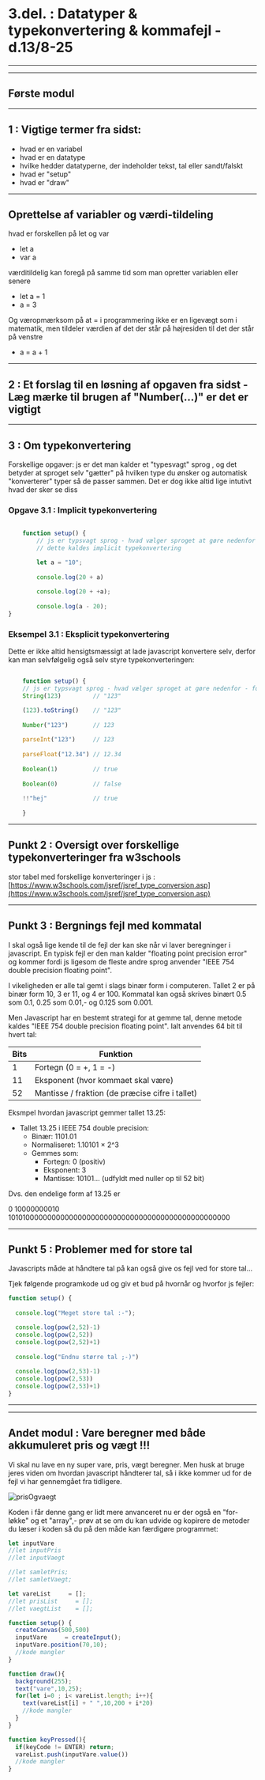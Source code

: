 # 3.del. : Datatyper & typekonvertering & kommafejl - d.13/8-25

---------------------------------------------------------------------------------------------------------------------------------------
---------------------------------------------------------------------------------------------------------------------------------------

## Første modul

********************************************************

## 1 : Vigtige termer fra sidst:

- hvad er en variabel
- hvad er en datatype
- hvilke hedder datatyperne, der indeholder tekst, tal eller sandt/falskt
- hvad er "setup" 
- hvad er "draw"

********************************************************

## Oprettelse af variabler og værdi-tildeling

hvad er forskellen på let og var

- let a
- var a

værditildelig kan foregå på samme tid som man opretter variablen eller
senere

- let a = 1
- a = 3

Og væropmærksom på at = i programmering ikke er en ligevægt som i matematik, men tildeler værdien af det der står på højresiden til det der står på venstre

- a = a + 1 

********************************************************

## 2 : Et forslag til en løsning af opgaven fra sidst - Læg mærke til brugen af "Number(...)" er det er vigtigt

********************************************************

## 3 : Om typekonvertering

Forskellige opgaver: js er det man kalder et "typesvagt" sprog , og det betyder at sproget selv "gætter" på hvilken type du ønsker og automatisk "konverterer" typer så de passer sammen. Det er dog ikke altid lige intutivt  hvad der sker se diss

### Opgave 3.1 : Implicit typekonvertering

```javascript 

    function setup() {
        // js er typsvagt sprog - hvad vælger sproget at gøre nedenfor - forklar det og skriv det som kommentarer i koden
        // dette kaldes implicit typekonvertering

        let a = "10";
        
        console.log(20 + a)
        
        console.log(20 + +a);
        
        console.log(a - 20); 
}


```

### Eksempel 3.1 : Eksplicit typekonvertering

Dette er ikke altid hensigtsmæssigt at lade javascript konvertere selv, derfor kan man selvfølgelig også selv styre typekonverteringen:

```javascript 

    function setup() {
    // js er typsvagt sprog - hvad vælger sproget at gøre nedenfor - forklar det og skriv det som kommentarer i koden
    String(123)         // "123"

    (123).toString()    // "123"
    
    Number("123")       // 123
   
    parseInt("123")     // 123
    
    parseFloat("12.34") // 12.34
    
    Boolean(1)          // true
    
    Boolean(0)          // false
    
    !!"hej"             // true
    
    }
```

*****************************************************

## Punkt 2 : Oversigt over forskellige typekonverteringer fra w3schools

stor tabel med forskellige konverteringer i js : [https://www.w3schools.com/jsref/jsref_type_conversion.asp](https://www.w3schools.com/jsref/jsref_type_conversion.asp)


*****************************************************

## Punkt 3 : Bergnings fejl med kommatal

I skal også lige kende til de fejl der kan ske når vi laver beregninger i javascript.
En typisk fejl er den man kalder "floating point precision error" og kommer fordi js ligesom de fleste andre sprog anvender "IEEE 754 double precision floating point".

I vikeligheden er alle tal gemt i slags binær form i computeren. Tallet 2 er på binær form 10, 3 er 11, og 4 er 100.
Kommatal kan også skrives binært 0.5 som 0.1, 0.25 som 0.01,- og 0.125 som 0.001.

Men Javascript har en bestemt strategi for at gemme tal, denne metode kaldes "IEEE 754 double precision floating point".
Ialt anvendes 64 bit til hvert tal:

| Bits | Funktion                           |
| ---  | ---                                |
| 1	   | Fortegn (0 = +, 1 = -)             |
| 11   | Eksponent (hvor kommaet skal være) |
| 52   | Mantisse / fraktion (de præcise cifre i tallet) |

Eksmpel hvordan javascript gemmer tallet 13.25:

- Tallet 13.25 i IEEE 754 double precision:
    - Binær: 1101.01
    - Normaliseret: 1.10101 × 2^3
    - Gemmes som:
        - Fortegn: 0 (positiv)
        - Eksponent: 3
        - Mantisse: 10101... (udfyldt med nuller op til 52 bit)

Dvs. den endelige form af 13.25 er 

0 10000000010 1010100000000000000000000000000000000000000000000000

*****************************************************

## Punkt 5 : Problemer med for store tal

Javascripts måde at håndtere tal på kan også give os fejl ved for store tal...

Tjek følgende programkode ud og giv et bud på hvornår og hvorfor js fejler:

```javascript 
function setup() {
  
  console.log("Meget store tal :-");

  console.log(pow(2,52)-1)
  console.log(pow(2,52))
  console.log(pow(2,52)+1)
  
  console.log("Endnu større tal ;-)")
  
  console.log(pow(2,53)-1)
  console.log(pow(2,53))
  console.log(pow(2,53)+1)
}
```

---------------------------------------------------------------------------------------------------------------------------------------
---------------------------------------------------------------------------------------------------------------------------------------

## Andet modul : Vare beregner med både akkumuleret pris og vægt !!!

Vi skal nu lave en ny super vare, pris, vægt beregner. Men husk at bruge jeres viden om hvordan javascript håndterer tal, så i ikke kommer ud for de fejl vi har gennemgået fra tidligere.

![prisOgvaegt](/dag2/PrisOgVaegt.png)

Koden i får denne gang er lidt mere anvanceret nu er der også en "for-løkke" og et "array",- prøv at se om du kan udvide og kopirere de metoder du læser i koden så du på den måde kan færdigøre programmet:

```javascript
let inputVare 
//let inputPris
//let inputVaegt

//let samletPris;
//let samletVaegt;

let vareList     = [];
//let prisList     = [];
//let vaegtList    = [];

function setup() {
  createCanvas(500,500)
  inputVare     = createInput();
  inputVare.position(70,10);
  //kode mangler
}

function draw(){
  background(255);
  text("vare",10,25); 
  for(let i=0 ; i< vareList.length; i++){
    text(vareList[i] + " ",10,200 + i*20) 
    //kode mangler
  }
}

function keyPressed(){
  if(keyCode != ENTER) return;
  vareList.push(inputVare.value())
  //kode mangler
}

```


